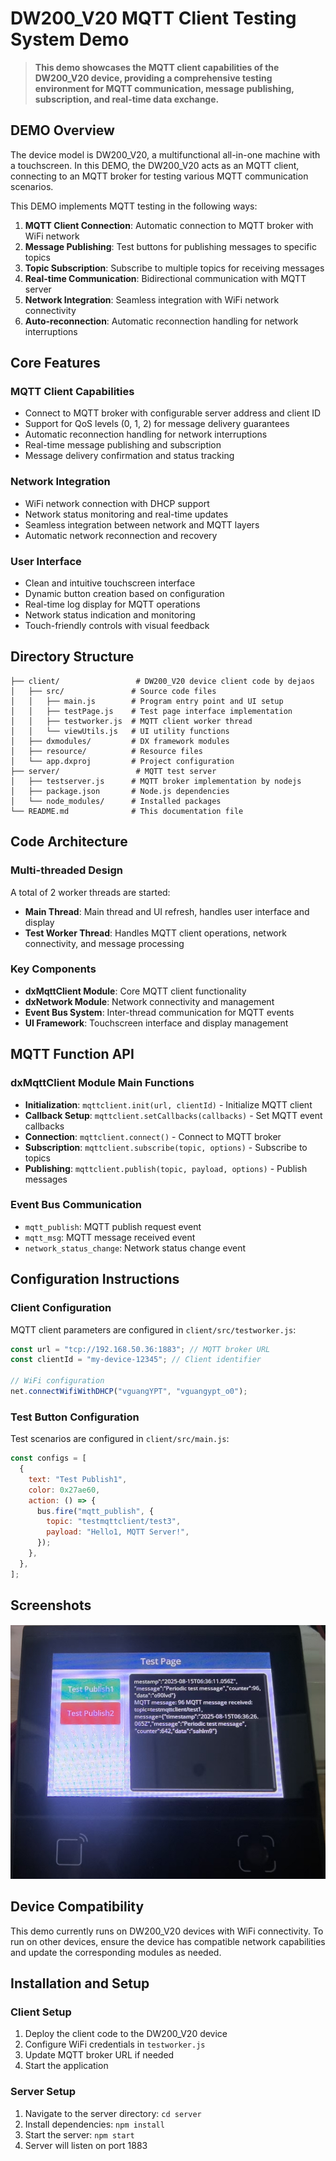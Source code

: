 # **DW200_V20 MQTT Client Testing System Demo**

> **This demo showcases the MQTT client capabilities of the DW200_V20 device, providing a comprehensive testing environment for MQTT communication, message publishing, subscription, and real-time data exchange.**

## **DEMO Overview**

The device model is DW200_V20, a multifunctional all-in-one machine with a touchscreen.
In this DEMO, the DW200_V20 acts as an MQTT client, connecting to an MQTT broker for testing various MQTT communication scenarios.

This DEMO implements MQTT testing in the following ways:

1. **MQTT Client Connection**: Automatic connection to MQTT broker with WiFi network
2. **Message Publishing**: Test buttons for publishing messages to specific topics
3. **Topic Subscription**: Subscribe to multiple topics for receiving messages
4. **Real-time Communication**: Bidirectional communication with MQTT server
5. **Network Integration**: Seamless integration with WiFi network connectivity
6. **Auto-reconnection**: Automatic reconnection handling for network interruptions

## **Core Features**

### **MQTT Client Capabilities**

- Connect to MQTT broker with configurable server address and client ID
- Support for QoS levels (0, 1, 2) for message delivery guarantees
- Automatic reconnection handling for network interruptions
- Real-time message publishing and subscription
- Message delivery confirmation and status tracking

### **Network Integration**

- WiFi network connection with DHCP support
- Network status monitoring and real-time updates
- Seamless integration between network and MQTT layers
- Automatic network reconnection and recovery

### **User Interface**

- Clean and intuitive touchscreen interface
- Dynamic button creation based on configuration
- Real-time log display for MQTT operations
- Network status indication and monitoring
- Touch-friendly controls with visual feedback

## **Directory Structure**

```
├── client/                 # DW200_V20 device client code by dejaos
│   ├── src/               # Source code files
│   │   ├── main.js        # Program entry point and UI setup
│   │   ├── testPage.js    # Test page interface implementation
│   │   ├── testworker.js  # MQTT client worker thread
│   │   └── viewUtils.js   # UI utility functions
│   ├── dxmodules/         # DX framework modules
│   ├── resource/          # Resource files
│   └── app.dxproj         # Project configuration
├── server/                 # MQTT test server
│   ├── testserver.js      # MQTT broker implementation by nodejs
│   ├── package.json       # Node.js dependencies
│   └── node_modules/      # Installed packages
└── README.md              # This documentation file
```

## **Code Architecture**

### **Multi-threaded Design**

A total of 2 worker threads are started:

- **Main Thread**: Main thread and UI refresh, handles user interface and display
- **Test Worker Thread**: Handles MQTT client operations, network connectivity, and message processing

### **Key Components**

- **dxMqttClient Module**: Core MQTT client functionality
- **dxNetwork Module**: Network connectivity and management
- **Event Bus System**: Inter-thread communication for MQTT events
- **UI Framework**: Touchscreen interface and display management

## **MQTT Function API**

### **dxMqttClient Module Main Functions**

- **Initialization**: `mqttclient.init(url, clientId)` - Initialize MQTT client
- **Callback Setup**: `mqttclient.setCallbacks(callbacks)` - Set MQTT event callbacks
- **Connection**: `mqttclient.connect()` - Connect to MQTT broker
- **Subscription**: `mqttclient.subscribe(topic, options)` - Subscribe to topics
- **Publishing**: `mqttclient.publish(topic, payload, options)` - Publish messages

### **Event Bus Communication**

- `mqtt_publish`: MQTT publish request event
- `mqtt_msg`: MQTT message received event
- `network_status_change`: Network status change event

## **Configuration Instructions**

### **Client Configuration**

MQTT client parameters are configured in `client/src/testworker.js`:

```javascript
const url = "tcp://192.168.50.36:1883"; // MQTT broker URL
const clientId = "my-device-12345"; // Client identifier

// WiFi configuration
net.connectWifiWithDHCP("vguangYPT", "vguangypt_o0");
```

### **Test Button Configuration**

Test scenarios are configured in `client/src/main.js`:

```javascript
const configs = [
  {
    text: "Test Publish1",
    color: 0x27ae60,
    action: () => {
      bus.fire("mqtt_publish", {
        topic: "testmqttclient/test3",
        payload: "Hello1, MQTT Server!",
      });
    },
  },
];
```

## **Screenshots**

![MQTT Client Test Interface](client/screenshot.png "MQTT Client Test Interface")

## **Device Compatibility**

This demo currently runs on DW200_V20 devices with WiFi connectivity. To run on other devices, ensure the device has compatible network capabilities and update the corresponding modules as needed.

## **Installation and Setup**

### **Client Setup**

1. Deploy the client code to the DW200_V20 device
2. Configure WiFi credentials in `testworker.js`
3. Update MQTT broker URL if needed
4. Start the application

### **Server Setup**

1. Navigate to the server directory: `cd server`
2. Install dependencies: `npm install`
3. Start the server: `npm start`
4. Server will listen on port 1883

